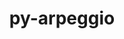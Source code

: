 ---
title: "py-arpeggio"
layout: cache
categories: [package, develop]
meta: {"compilers": ["gcc@=7.5.0"], "num_specs": 5, "num_specs_by_stack": {"radiuss": 5, "root": 5}, "oss": ["ubuntu18.04"], "platforms": ["linux"], "stacks": ["radiuss", "root"], "targets": ["x86_64_v3"], "versions": ["2.0.2"]}
spec_details: [{"compiler": "gcc@=7.5.0", "hash": "7bih3q5nnypvpduwwp4wjm6bvntzxplz", "os": "ubuntu18.04", "platform": "linux", "size": "-", "stacks": ["radiuss", "root"], "target": "x86_64_v3", "variants": ["build_system=python_pip"], "versions": ["2.0.2"]}, {"compiler": "gcc@=7.5.0", "hash": "cvnkkxdc5ei3sb6rbtfkxphbdymoy7n2", "os": "ubuntu18.04", "platform": "linux", "size": "-", "stacks": ["radiuss", "root"], "target": "x86_64_v3", "variants": ["build_system=python_pip"], "versions": ["2.0.2"]}, {"compiler": "gcc@=7.5.0", "hash": "lnz5mnaes7ngsdm5lhxaen6dnhvnir65", "os": "ubuntu18.04", "platform": "linux", "size": "-", "stacks": ["radiuss", "root"], "target": "x86_64_v3", "variants": ["build_system=python_pip"], "versions": ["2.0.2"]}, {"compiler": "gcc@=7.5.0", "hash": "tyu5d767hc443dafks24iksg2rwaeaue", "os": "ubuntu18.04", "platform": "linux", "size": "-", "stacks": ["radiuss", "root"], "target": "x86_64_v3", "variants": ["build_system=python_pip"], "versions": ["2.0.2"]}, {"compiler": "gcc@=7.5.0", "hash": "u4hvhgegxovpeb7grxl7phduze7cjqfr", "os": "ubuntu18.04", "platform": "linux", "size": "-", "stacks": ["radiuss", "root"], "target": "x86_64_v3", "variants": ["build_system=python_pip"], "versions": ["2.0.2"]}]
---